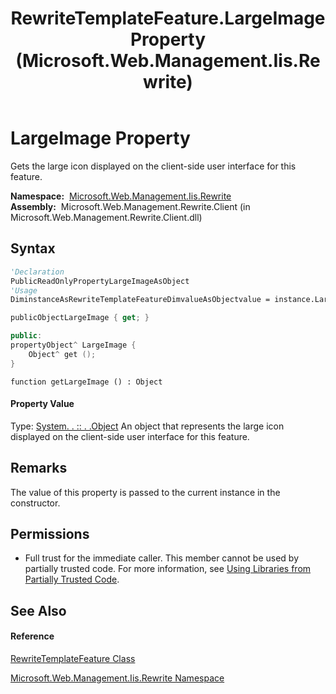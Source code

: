 ﻿---
title: RewriteTemplateFeature.LargeImage Property  (Microsoft.Web.Management.Iis.Rewrite)
TOCTitle: LargeImage Property
ms:assetid: P:Microsoft.Web.Management.Iis.Rewrite.RewriteTemplateFeature.LargeImage
ms:mtpsurl: https://msdn.microsoft.com/en-us/library/microsoft.web.management.iis.rewrite.rewritetemplatefeature.largeimage(v=VS.90)
ms:contentKeyID: 20476326
ms.date: 05/02/2012
mtps_version: v=VS.90
f1_keywords:
- Microsoft.Web.Management.Iis.Rewrite.RewriteTemplateFeature.LargeImage
- Microsoft.Web.Management.Iis.Rewrite.RewriteTemplateFeature.get_LargeImage
dev_langs:
- CSharp
- JScript
- VB
- c++
api_location:
- Microsoft.Web.Management.Rewrite.Client.dll
api_name:
- Microsoft.Web.Management.Iis.Rewrite.RewriteTemplateFeature.get_LargeImage
- Microsoft.Web.Management.Iis.Rewrite.RewriteTemplateFeature.LargeImage
api_type:
- Managed
topic_type:
- apiref
- kbSyntax
product_family_name: VS
ROBOTS: INDEX,FOLLOW
---

# LargeImage Property

Gets the large icon displayed on the client-side user interface for this feature.

**Namespace:**  [Microsoft.Web.Management.Iis.Rewrite](microsoft-web-management-iis-rewrite-namespace.md)  
**Assembly:**  Microsoft.Web.Management.Rewrite.Client (in Microsoft.Web.Management.Rewrite.Client.dll)

## Syntax

``` vb
'Declaration
PublicReadOnlyPropertyLargeImageAsObject
'Usage
DiminstanceAsRewriteTemplateFeatureDimvalueAsObjectvalue = instance.LargeImage
```

``` csharp
publicObjectLargeImage { get; }
```

``` c++
public:
propertyObject^ LargeImage {
    Object^ get ();
}
```

``` jscript
function getLargeImage () : Object
```

#### Property Value

Type: [System. . :: . .Object](https://msdn.microsoft.com/en-us/library/e5kfa45b\(v=vs.90\))  
An object that represents the large icon displayed on the client-side user interface for this feature.  

## Remarks

The value of this property is passed to the current instance in the constructor.

## Permissions

  - Full trust for the immediate caller. This member cannot be used by partially trusted code. For more information, see [Using Libraries from Partially Trusted Code](https://msdn.microsoft.com/en-us/library/8skskf63\(v=vs.90\)).

## See Also

#### Reference

[RewriteTemplateFeature Class](rewritetemplatefeature-class-microsoft-web-management-iis-rewrite.md)

[Microsoft.Web.Management.Iis.Rewrite Namespace](microsoft-web-management-iis-rewrite-namespace.md)


